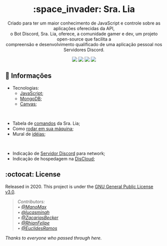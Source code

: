 <h1 align="center"> :space_invader: Sra. Lia </h1>

<p align="center">
  Criado para ter um maior conhecimento de JavaScript e controle sobre as aplicações oferecidas da API, <br>
  o Bot Discord, Sra. Lia, oferece, a comunidade gamer e dev, um projeto open-source que facilita a <br>
  compreensão e desenvolvimento qualificado de uma aplicação pessoal nos Servidores Discord.
</p>

<p align="center">
  <img src="https://img.shields.io/github/contributors/MelhorDeTres/sra-lia?style=flat-square"> <img src="https://img.shields.io/github/last-commit/MelhorDeTres/sra-lia?style=flat-square"> <img src="https://img.shields.io/github/languages/top/MelhorDeTres/sra-lia?style=flat-square"> <img src="https://img.shields.io/discord/635170515937656833?label=chat%20discord&style=flat-square">
 </p>
 

## :triangular_flag_on_post: Informações

- Tecnologias:
  - [JavaScript](https://www.javascript.com/);
  - [MongoDB](https://www.mongodb.com);
  - [Canvas](https://canvas.instructure.com/doc/api/);
  
<br>

- Tabela de [comandos](documentacao/COMANDOS.md) da Sra. Lia;
- Como [rodar em sua máquina](documentacao/SETBOT.md);
- Mural de [idéias](https://www.notion.so/Bot-Sr-Lia-MD3-d6a627905612445dbfd0794c373c91c0);

<br>

- Indicação de [Servidor Discord](https://discord.gg/ASwuvJr) para network;
- Indicação de hospedagem na [DisCloud](https://discloudbot.com/);

## :octocat: License

Released in 2020.
This project is under the [GNU General Public License v3.0](https://github.com/ManoMax/BotDiscord/blob/master/LICENSE.txt).

<p><i>
  
> *Contributors:* <br>
> • *[@ManoMax](https://github.com/ManoMax)* <br>
> • *[@lucasminah](https://github.com/lucasminah)* <br>
> • *[@ZacariasBecker](https://github.com/ZacariasBecker)* <br>
> • *[@RhianFelipe](https://github.com/RhianFelipe)* <br>
> • *[@EuclidesRamos](https://github.com/EuclidesRamos)* <br>

  *Thanks to everyone who passed through here.*
</i></p>
